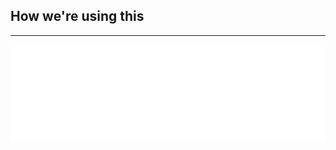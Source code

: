 <!-- .slide: data-background="img/bg-6.png" -->

## How we're using this

---

<!-- .slide: data-background="img/bg-final.jpg" -->

<img class="transparent" src="img/esri-science-logo-white.png">
